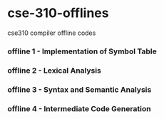 # cse-310-offlines
cse310 compiler offline codes

### offline 1 - Implementation of Symbol Table

### offline 2 - Lexical Analysis

### offline 3 - Syntax and Semantic Analysis

### offline 4 - Intermediate Code Generation
